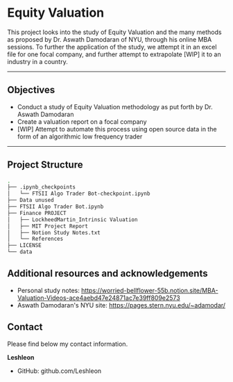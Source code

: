 # Equity Valuation
This project looks into the study of Equity Valuation and the many methods as proposed by Dr. Aswath Damodaran of NYU, through his online MBA sessions. To further the application of the study, we attempt it in an excel file for one focal company, and further attempt to extrapolate [WIP] it to an industry in a country.

---

## Objectives
- Conduct a study of Equity Valuation methodology as put forth by Dr. Aswath Damodaran
- Create a valuation report on a focal company
- [WIP] Attempt to automate this process using open source data in the form of an algorithmic low frequency trader

---

## Project Structure

```bash
.
├── .ipynb_checkpoints
│   └── FTSII Algo Trader Bot-checkpoint.ipynb
├── Data unused
├── FTSII Algo Trader Bot.ipynb
├── Finance PROJECT
│   ├── LockheedMartin_Intrinsic Valuation
│   ├── MIT Project Report
│   ├── Notion Study Notes.txt
│   └── References
├── LICENSE
└── data

```

## Additional resources and acknowledgements

  - Personal study notes: https://worried-bellflower-55b.notion.site/MBA-Valuation-Videos-ace4aebd47e24871ac7e39ff809e2573
  - Aswath Damodaran's NYU site: https://pages.stern.nyu.edu/~adamodar/

## Contact
Please find below my contact information.  

**Leshleon**
- GitHub: github.com/Leshleon
